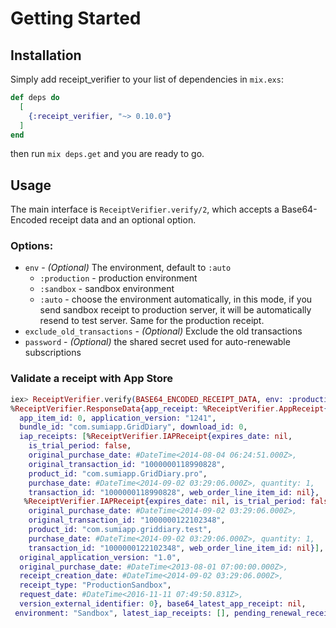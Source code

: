 # Getting Started

## Installation

Simply add receipt_verifier to your list of dependencies in `mix.exs`:

```elixir
def deps do
  [
    {:receipt_verifier, "~> 0.10.0"}
  ]
end
```

then run `mix deps.get` and you are ready to go.

## Usage

The main interface is `ReceiptVerifier.verify/2`, which accepts a Base64-Encoded
receipt data and an optional option.

### Options:

- `env` - *(Optional)* The environment, default to `:auto`
  - `:production` - production environment
  - `:sandbox` - sandbox environment
  - `:auto` - choose the environment automatically, in this mode,
    if you send sandbox receipt to production server, it will be
    automatically resend to test server.
    Same for the production receipt.
- `exclude_old_transactions` - *(Optional)* Exclude the old transactions
- `password` - *(Optional)* the shared secret used for auto-renewable subscriptions

### Validate a receipt with App Store

```elixir
iex> ReceiptVerifier.verify(BASE64_ENCODED_RECEIPT_DATA, env: :production)
%ReceiptVerifier.ResponseData{app_receipt: %ReceiptVerifier.AppReceipt{adam_id: 0,
  app_item_id: 0, application_version: "1241",
  bundle_id: "com.sumiapp.GridDiary", download_id: 0,
  iap_receipts: [%ReceiptVerifier.IAPReceipt{expires_date: nil,
    is_trial_period: false,
    original_purchase_date: #DateTime<2014-08-04 06:24:51.000Z>,
    original_transaction_id: "1000000118990828",
    product_id: "com.sumiapp.GridDiary.pro",
    purchase_date: #DateTime<2014-09-02 03:29:06.000Z>, quantity: 1,
    transaction_id: "1000000118990828", web_order_line_item_id: nil},
   %ReceiptVerifier.IAPReceipt{expires_date: nil, is_trial_period: false,
    original_purchase_date: #DateTime<2014-09-02 03:29:06.000Z>,
    original_transaction_id: "1000000122102348",
    product_id: "com.sumiapp.griddiary.test",
    purchase_date: #DateTime<2014-09-02 03:29:06.000Z>, quantity: 1,
    transaction_id: "1000000122102348", web_order_line_item_id: nil}],
  original_application_version: "1.0",
  original_purchase_date: #DateTime<2013-08-01 07:00:00.000Z>,
  receipt_creation_date: #DateTime<2014-09-02 03:29:06.000Z>,
  receipt_type: "ProductionSandbox",
  request_date: #DateTime<2016-11-11 07:49:50.831Z>,
  version_external_identifier: 0}, base64_latest_app_receipt: nil,
 environment: "Sandbox", latest_iap_receipts: [], pending_renewal_receipts: []}
```
